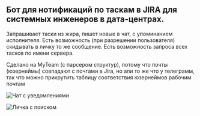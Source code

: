 ## Бот для нотификаций по таскам в JIRA для системных инженеров в дата-центрах.

Запрашивает таски из жира, пишет новые в чат, с упоминанием исполнителя. Есть возможность (при разрешении пользователя) скидывать в личку то же сообщение. Есть возможность запроса всех тасков по имени сервера.

Сделано на MyTeam (c парсером структур), потому что почты (юзернеймы) совпадают с почтами в Jira, но апи то же что у телеграмм, так что можно прикрутить таблицу соответствия юзернеймов рабочим почтам

![Чат с уведомлениями](/repository/assets/1.png?raw=true "chat")

![Личка с поиском](/repository/assets/2.png?raw=true "Lich")
